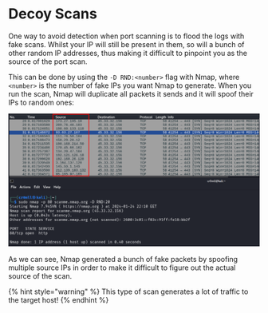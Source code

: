 # Decoy Scans
One way to avoid detection when port scanning is to flood the logs with fake scans. Whilst your IP will still be present in them, so will a bunch of other random IP addresses, thus making it difficult to pinpoint you as the source of the port scan.

This can be done by using the `-D RND:<number>` flag with Nmap, where `<number>` is the number of fake IPs you want Nmap to generate. When you run the scan, Nmap will duplicate all packets it sends and it will spoof their IPs to random ones:

![](Resources/Images/Decoy%20Scan.png)

As we can see, Nmap generated a bunch of fake packets by spoofing multiple source IPs in order to make it difficult to figure out the actual source of the scan. 

{% hint style="warning" %}
This type of scan generates a lot of traffic to the target host!
{% endhint %}